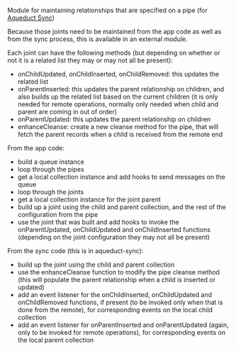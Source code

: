 Module for maintaining relationships that are specified on a pipe (for [Aqueduct Sync](https://github.com/nicocrm/aqueduct-sync))

Because those joints need to be maintained from the app code as well as from the sync process, this is available in an external module.

Each joint can have the following methods (but depending on whether or not it is a related list they may or may not all be present):

 - onChildUpdated, onChildInserted, onChildRemoved: this updates the related list
 - onParentInserted: this updates the parent relationship on children, and also builds up the related list based on the current children (it is only needed for remote operations, normally only needed when child and parent are coming in out of order)
 - onParentUpdated: this updates the parent relationship on children
 - enhanceCleanse: create a new cleanse method for the pipe, that will fetch the parent records when a child is received from the remote end

From the app code:

 - build a queue instance
 - loop through the pipes
  - get a local collection instance and add hooks to send messages on the queue
 - loop through the joints
  - get a local collection instance for the joint parent
  - build up a joint using the child and parent collection, and the rest of the configuration from the pipe
  - use the joint that was built and add hooks to invoke the onParentUpdated, onChildUpdated and onChildInserted functions
    (depending on the joint configuration they may not all be present)

From the sync code (this is in aqueduct-sync):

 - build up the joint using the child and parent collection
 - use the enhanceCleanse function to modify the pipe cleanse method (this will populate the parent relationship when a child is inserted or updated)
 - add an event listener for the onChildInserted, onChildUpdated and onChildRemoved functions, if present (to be invoked only when that is done from the remote), for corresponding events on the local child collection
 - add an event listener for onParentInserted and onParentUpdated (again, only to be invoked for remote operations), for corresponding events on the local parent collection
